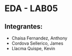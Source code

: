 # EDA - LAB05
## Integrantes: 
<ul>
    <li>Chaisa Fernandez, Anthony</li>
    <li>Cordova Sellerico, James</li>
    <li>Llacma Quispe, Kevin </li>
</ul>